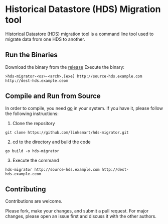 # Historical Datastore (HDS) Migration tool
Historical Datastore (HDS) migration tool is a command line tool used to migrate data from one HDS to another.
## Run the Binaries
Download the binary from the [release](https://github.com/linksmart/historical-datastore/releases)
Execute the binary:
````shell script
>hds-migrator-<os>-<arch>.[exe] http://source-hds.example.com http://dest-hds.example.ceom
````
## Compile and Run from Source
In order to compile, you need [go](https://golang.org/dl/) in your system. If you have it, please follow the following instructions:
1. Clone the repository
````shell script
git clone https://github.com/linksmart/hds-migrator.git
````
2. cd to the directory and build the code
````shell script
go build -o hds-migrator
````
3. Execute the command
````shell script
hds-migrator http://source-hds.example.com http://dest-hds.example.ceom
````

## Contributing
Contributions are welcome. 

Please fork, make your changes, and submit a pull request. For major changes, please open an issue first and discuss it with the other authors.
